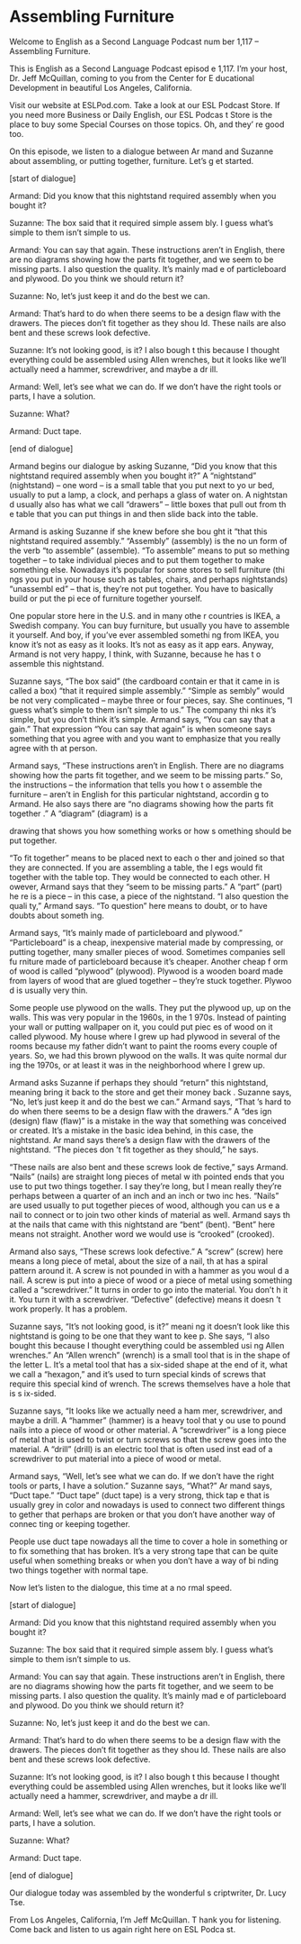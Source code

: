 # Assembling Furniture

Welcome to English as a Second Language Podcast num ber 1,117 – Assembling Furniture.  

This is English as a Second Language Podcast episod e 1,117. I’m your host, Dr. Jeff McQuillan, coming to you from the Center for E ducational Development in beautiful Los Angeles, California.  

Visit our website at ESLPod.com. Take a look at our  ESL Podcast Store. If you need more Business or Daily English, our ESL Podcas t Store is the place to buy some Special Courses on those topics. Oh, and they’ re good too.  

On this episode, we listen to a dialogue between Ar mand and Suzanne about assembling, or putting together, furniture. Let’s g et started. 

[start of dialogue] 

Armand: Did you know that this nightstand required assembly when you bought it? 

Suzanne: The box said that it required simple assem bly. I guess what’s simple to them isn’t simple to us. 

Armand: You can say that again. These instructions aren’t in English, there are no diagrams showing how the parts fit together, and  we seem to be missing parts. I also question the quality. It’s mainly mad e of particleboard and plywood. Do you think we should return it? 

Suzanne: No, let’s just keep it and do the best we can.  

Armand: That’s hard to do when there seems to be a design flaw with the drawers. The pieces don’t fit together as they shou ld. These nails are also bent and these screws look defective. 

Suzanne: It’s not looking good, is it? I also bough t this because I thought everything could be assembled using Allen wrenches,  but it looks like we’ll actually need a hammer, screwdriver, and maybe a dr ill. 

Armand: Well, let’s see what we can do. If we don’t  have the right tools or parts, I have a solution. 

Suzanne: What? 

Armand: Duct tape. 

[end of dialogue] 

Armand begins our dialogue by asking Suzanne, “Did you know that this nightstand required assembly when you bought it?” A  “nightstand” (nightstand) – one word – is a small table that you put next to yo ur bed, usually to put a lamp, a clock, and perhaps a glass of water on. A nightstan d usually also has what we call “drawers” – little boxes that pull out from th e table that you can put things in and then slide back into the table.  

Armand is asking Suzanne if she knew before she bou ght it “that this nightstand required assembly.” “Assembly” (assembly) is the no un form of the verb “to assemble” (assemble). “To assemble” means to put so mething together – to take individual pieces and to put them together to make something else. Nowadays it’s popular for some stores to sell furniture (thi ngs you put in your house such as tables, chairs, and perhaps nightstands) “unassembl ed” – that is, they’re not put together. You have to basically build or put the pi ece of furniture together yourself.  

One popular store here in the U.S. and in many othe r countries is IKEA, a Swedish company. You can buy furniture, but usually  you have to assemble it yourself. And boy, if you’ve ever assembled somethi ng from IKEA, you know it’s not as easy as it looks. It’s not as easy as it app ears. Anyway, Armand is not very happy, I think, with Suzanne, because he has t o assemble this nightstand.  

Suzanne says, “The box said” (the cardboard contain er that it came in is called a box) “that it required simple assembly.” “Simple as sembly” would be not very complicated – maybe three or four pieces, say. She continues, “I guess what’s simple to them isn’t simple to us.” The company thi nks it’s simple, but you don’t think it’s simple. Armand says, “You can say that a gain.” That expression “You can say that again” is when someone says something that you agree with and you want to emphasize that you really agree with th at person.  

Armand says, “These instructions aren’t in English.  There are no diagrams showing how the parts fit together, and we seem to be missing parts.” So, the instructions – the information that tells you how t o assemble the furniture – aren’t in English for this particular nightstand, accordin g to Armand. He also says there are “no diagrams showing how the parts fit together .” A “diagram” (diagram) is a  

drawing that shows you how something works or how s omething should be put together. 

“To fit together” means to be placed next to each o ther and joined so that they are connected. If you are assembling a table, the l egs would fit together with the table top. They would be connected to each other. H owever, Armand says that they “seem to be missing parts.” A “part” (part) he re is a piece – in this case, a piece of the nightstand. “I also question the quali ty,” Armand says. “To question” here means to doubt, or to have doubts about someth ing.  

Armand says, “It’s mainly made of particleboard and  plywood.” “Particleboard” is a cheap, inexpensive material made by compressing, or putting together, many smaller pieces of wood. Sometimes companies sell fu rniture made of particleboard because it’s cheaper. Another cheap f orm of wood is called “plywood” (plywood). Plywood is a wooden board made  from layers of wood that are glued together – they’re stuck together. Plywoo d is usually very thin.  

Some people use plywood on the walls. They put the plywood up, up on the walls. This was very popular in the 1960s, in the 1 970s. Instead of painting your wall or putting wallpaper on it, you could put piec es of wood on it called plywood. My house where I grew up had plywood in several of the rooms because my father didn’t want to paint the rooms every couple of years. So, we had this brown plywood on the walls. It was quite normal dur ing the 1970s, or at least it was in the neighborhood where I grew up.  

Armand asks Suzanne if perhaps they should “return”  this nightstand, meaning bring it back to the store and get their money back . Suzanne says, “No, let’s just keep it and do the best we can.” Armand says, “That ’s hard to do when there seems to be a design flaw with the drawers.” A “des ign (design) flaw (flaw)” is a mistake in the way that something was conceived or created. It’s a mistake in the basic idea behind, in this case, the nightstand. Ar mand says there’s a design flaw with the drawers of the nightstand. “The pieces don ’t fit together as they should,” he says.  

“These nails are also bent and these screws look de fective,” says Armand. “Nails” (nails) are straight long pieces of metal w ith pointed ends that you use to put two things together. I say they’re long, but I mean really they’re perhaps between a quarter of an inch and an inch or two inc hes. “Nails” are used usually to put together pieces of wood, although you can us e a nail to connect or to join two other kinds of material as well. Armand says th at the nails that came with this nightstand are “bent” (bent). “Bent” here means not  straight. Another word we would use is “crooked” (crooked).   

 Armand also says, “These screws look defective.” A “screw” (screw) here means a long piece of metal, about the size of a nail, th at has a spiral pattern around it. A screw is not pounded in with a hammer as you woul d a nail. A screw is put into a piece of wood or a piece of metal using something  called a “screwdriver.” It turns in order to go into the material. You don’t h it it. You turn it with a screwdriver. “Defective” (defective) means it doesn ’t work properly. It has a problem.  

Suzanne says, “It’s not looking good, is it?” meani ng it doesn’t look like this nightstand is going to be one that they want to kee p. She says, “I also bought this because I thought everything could be assembled usi ng Allen wrenches.” An “Allen wrench” (wrench) is a small tool that is in the shape of the letter L. It’s a metal tool that has a six-sided shape at the end of  it, what we call a “hexagon,” and it’s used to turn special kinds of screws that require this special kind of wrench. The screws themselves have a hole that is s ix-sided.  

Suzanne says, “It looks like we actually need a ham mer, screwdriver, and maybe a drill. A “hammer” (hammer) is a heavy tool that y ou use to pound nails into a piece of wood or other material. A “screwdriver” is  a long piece of metal that is used to twist or turn screws so that the screw goes  into the material. A “drill” (drill) is an electric tool that is often used inst ead of a screwdriver to put material into a piece of wood or metal.  

Armand says, “Well, let’s see what we can do. If we  don’t have the right tools or parts, I have a solution.” Suzanne says, “What?” Ar mand says, “Duct tape.” “Duct tape” (duct tape) is a very strong, thick tap e that is usually grey in color and nowadays is used to connect two different things to gether that perhaps are broken or that you don’t have another way of connec ting or keeping together.  

People use duct tape nowadays all the time to cover  a hole in something or to fix something that has broken. It’s a very strong tape that can be quite useful when something breaks or when you don’t have a way of bi nding two things together with normal tape.  

Now let’s listen to the dialogue, this time at a no rmal speed.  

[start of dialogue] 

Armand: Did you know that this nightstand required assembly when you bought it? 

Suzanne: The box said that it required simple assem bly. I guess what’s simple to them isn’t simple to us. 

Armand: You can say that again. These instructions aren’t in English, there are no diagrams showing how the parts fit together, and  we seem to be missing parts. I also question the quality. It’s mainly mad e of particleboard and plywood. Do you think we should return it? 

Suzanne: No, let’s just keep it and do the best we can.  

Armand: That’s hard to do when there seems to be a design flaw with the drawers. The pieces don’t fit together as they shou ld. These nails are also bent and these screws look defective. 

Suzanne: It’s not looking good, is it? I also bough t this because I thought everything could be assembled using Allen wrenches,  but it looks like we’ll actually need a hammer, screwdriver, and maybe a dr ill. 

Armand: Well, let’s see what we can do. If we don’t  have the right tools or parts, I have a solution. 

Suzanne: What? 

Armand: Duct tape. 

[end of dialogue] 

Our dialogue today was assembled by the wonderful s criptwriter, Dr. Lucy Tse. 

From Los Angeles, California, I’m Jeff McQuillan. T hank you for listening. Come back and listen to us again right here on ESL Podca st.  

